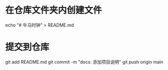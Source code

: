# 在仓库文件夹内创建文件
echo "# 牛马时钟" > README.md

# 提交到仓库
git add README.md
git commit -m "docs: 添加项目说明"
git push origin main
